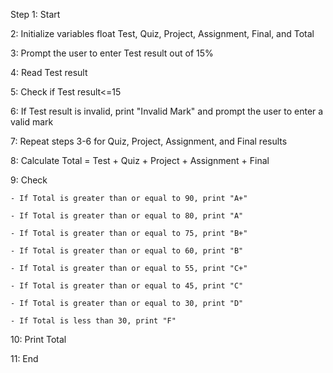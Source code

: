 Step 1: Start

2: Initialize variables float Test, Quiz, Project, Assignment, Final, and Total

3: Prompt the user to enter Test result out of 15%

4: Read Test result

5: Check if Test result<=15

6: If Test result is invalid, print "Invalid Mark" and prompt the user to enter a valid mark

7: Repeat steps 3-6 for Quiz, Project, Assignment, and Final results

8: Calculate Total = Test + Quiz + Project + Assignment + Final

9: Check

    - If Total is greater than or equal to 90, print "A+"

    - If Total is greater than or equal to 80, print "A"

    - If Total is greater than or equal to 75, print "B+"

    - If Total is greater than or equal to 60, print "B"

    - If Total is greater than or equal to 55, print "C+"

    - If Total is greater than or equal to 45, print "C"

    - If Total is greater than or equal to 30, print "D"

    - If Total is less than 30, print "F"

10: Print Total

11: End
